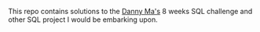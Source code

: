 This repo contains solutions to the [Danny Ma's](https://8weeksqlchallenge.com/) 8 weeks SQL challenge and other SQL project I would be embarking upon.
